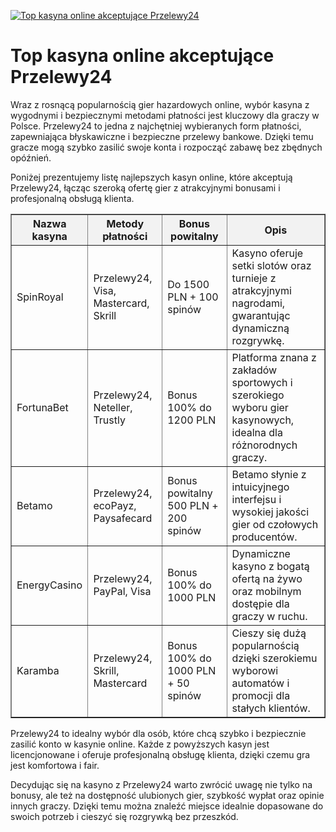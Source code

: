 [![Top kasyna online akceptujące Przelewy24](https://123-caf.pages.dev/gitsignup.png)](https://vrmoo.ru/Bt82HjjY)

<h1>Top kasyna online akceptujące Przelewy24</h1> <p>Wraz z rosnącą popularnością gier hazardowych online, wybór kasyna z wygodnymi i bezpiecznymi metodami płatności jest kluczowy dla graczy w Polsce. Przelewy24 to jedna z najchętniej wybieranych form płatności, zapewniająca błyskawiczne i bezpieczne przelewy bankowe. Dzięki temu gracze mogą szybko zasilić swoje konta i rozpocząć zabawę bez zbędnych opóźnień.</p>  <p>Poniżej prezentujemy listę najlepszych kasyn online, które akceptują Przelewy24, łącząc szeroką ofertę gier z atrakcyjnymi bonusami i profesjonalną obsługą klienta.</p>  <table style="width:100%; border-collapse: collapse;" border="1" cellpadding="8">   <thead>     <tr style="background-color:#f2f2f2;">       <th>Nazwa kasyna</th>       <th>Metody płatności</th>       <th>Bonus powitalny</th>       <th>Opis</th>     </tr>   </thead>   <tbody>     <tr>       <td>SpinRoyal</td>       <td>Przelewy24, Visa, Mastercard, Skrill</td>       <td>Do 1500 PLN + 100 spinów</td>       <td>Kasyno oferuje setki slotów oraz turnieje z atrakcyjnymi nagrodami, gwarantując dynamiczną rozgrywkę.</td>     </tr>     <tr>       <td>FortunaBet</td>       <td>Przelewy24, Neteller, Trustly</td>       <td>Bonus 100% do 1200 PLN</td>       <td>Platforma znana z zakładów sportowych i szerokiego wyboru gier kasynowych, idealna dla różnorodnych graczy.</td>     </tr>     <tr>       <td>Betamo</td>       <td>Przelewy24, ecoPayz, Paysafecard</td>       <td>Bonus powitalny 500 PLN + 200 spinów</td>       <td>Betamo słynie z intuicyjnego interfejsu i wysokiej jakości gier od czołowych producentów. </td>     </tr>     <tr>       <td>EnergyCasino</td>       <td>Przelewy24, PayPal, Visa</td>       <td>Bonus 100% do 1000 PLN</td>       <td>Dynamiczne kasyno z bogatą ofertą na żywo oraz mobilnym dostępie dla graczy w ruchu.</td>     </tr>     <tr>       <td>Karamba</td>       <td>Przelewy24, Skrill, Mastercard</td>       <td>Bonus 100% do 1000 PLN + 50 spinów</td>       <td>Cieszy się dużą popularnością dzięki szerokiemu wyborowi automatów i promocji dla stałych klientów.</td>     </tr>   </tbody> </table>  <p>Przelewy24 to idealny wybór dla osób, które chcą szybko i bezpiecznie zasilić konto w kasynie online. Każde z powyższych kasyn jest licencjonowane i oferuje profesjonalną obsługę klienta, dzięki czemu gra jest komfortowa i fair.</p>  <p>Decydując się na kasyno z Przelewy24 warto zwrócić uwagę nie tylko na bonusy, ale też na dostępność ulubionych gier, szybkość wypłat oraz opinie innych graczy. Dzięki temu można znaleźć miejsce idealnie dopasowane do swoich potrzeb i cieszyć się rozgrywką bez przeszkód.</p>